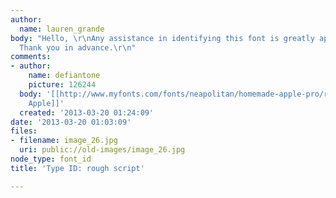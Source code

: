 ```yaml
---
author:
  name: lauren_grande
body: "Hello, \r\nAny assistance in identifying this font is greatly appreciated.
  Thank you in advance.\r\n"
comments:
- author:
    name: defiantone
    picture: 126244
  body: '[[http://www.myfonts.com/fonts/neapolitan/homemade-apple-pro/regular/|Homemade
    Apple]]'
  created: '2013-03-20 01:24:09'
date: '2013-03-20 01:03:09'
files:
- filename: image_26.jpg
  uri: public://old-images/image_26.jpg
node_type: font_id
title: 'Type ID: rough script'

---
```

